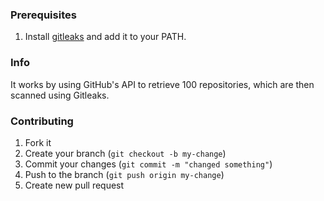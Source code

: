 ### Prerequisites
1. Install [gitleaks](https://github.com/gitleaks/gitleaks) and add it to your PATH.

### Info
It works by using GitHub's API to retrieve 100 repositories, which are then scanned using Gitleaks.

### Contributing
1. Fork it
2. Create your branch (`git checkout -b my-change`)
3. Commit your changes (`git commit -m "changed something"`)
4. Push to the branch (`git push origin my-change`)
5. Create new pull request

